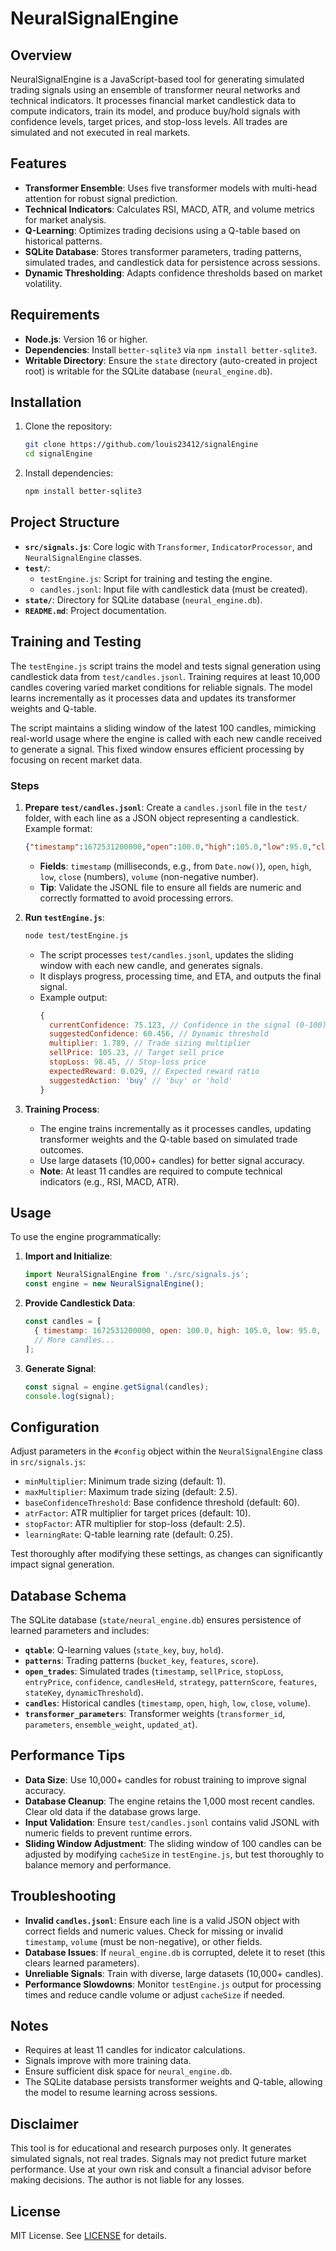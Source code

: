# NeuralSignalEngine

## Overview
NeuralSignalEngine is a JavaScript-based tool for generating simulated trading signals using an ensemble of transformer neural networks and technical indicators. It processes financial market candlestick data to compute indicators, train its model, and produce buy/hold signals with confidence levels, target prices, and stop-loss levels. All trades are simulated and not executed in real markets.

## Features
- **Transformer Ensemble**: Uses five transformer models with multi-head attention for robust signal prediction.
- **Technical Indicators**: Calculates RSI, MACD, ATR, and volume metrics for market analysis.
- **Q-Learning**: Optimizes trading decisions using a Q-table based on historical patterns.
- **SQLite Database**: Stores transformer parameters, trading patterns, simulated trades, and candlestick data for persistence across sessions.
- **Dynamic Thresholding**: Adapts confidence thresholds based on market volatility.

## Requirements
- **Node.js**: Version 16 or higher.
- **Dependencies**: Install `better-sqlite3` via `npm install better-sqlite3`.
- **Writable Directory**: Ensure the `state` directory (auto-created in project root) is writable for the SQLite database (`neural_engine.db`).

## Installation
1. Clone the repository:
   ```bash
   git clone https://github.com/louis23412/signalEngine
   cd signalEngine
   ```
2. Install dependencies:
   ```bash
   npm install better-sqlite3
   ```

## Project Structure
- **`src/signals.js`**: Core logic with `Transformer`, `IndicatorProcessor`, and `NeuralSignalEngine` classes.
- **`test/`**:
  - `testEngine.js`: Script for training and testing the engine.
  - `candles.jsonl`: Input file with candlestick data (must be created).
- **`state/`**: Directory for SQLite database (`neural_engine.db`).
- **`README.md`**: Project documentation.

## Training and Testing
The `testEngine.js` script trains the model and tests signal generation using candlestick data from `test/candles.jsonl`. Training requires at least 10,000 candles covering varied market conditions for reliable signals. The model learns incrementally as it processes data and updates its transformer weights and Q-table.

The script maintains a sliding window of the latest 100 candles, mimicking real-world usage where the engine is called with each new candle received to generate a signal. This fixed window ensures efficient processing by focusing on recent market data.

### Steps
1. **Prepare `test/candles.jsonl`**:
   Create a `candles.jsonl` file in the `test/` folder, with each line as a JSON object representing a candlestick. Example format:
   ```json
   {"timestamp":1672531200000,"open":100.0,"high":105.0,"low":95.0,"close":102.0,"volume":1000}
   ```
   - **Fields**: `timestamp` (milliseconds, e.g., from `Date.now()`), `open`, `high`, `low`, `close` (numbers), `volume` (non-negative number).
   - **Tip**: Validate the JSONL file to ensure all fields are numeric and correctly formatted to avoid processing errors.
2. **Run `testEngine.js`**:
   ```bash
   node test/testEngine.js
   ```
   - The script processes `test/candles.jsonl`, updates the sliding window with each new candle, and generates signals.
   - It displays progress, processing time, and ETA, and outputs the final signal.
   - Example output:
     ```javascript
     {
       currentConfidence: 75.123, // Confidence in the signal (0-100)
       suggestedConfidence: 60.456, // Dynamic threshold
       multiplier: 1.789, // Trade sizing multiplier
       sellPrice: 105.23, // Target sell price
       stopLoss: 98.45, // Stop-loss price
       expectedReward: 0.029, // Expected reward ratio
       suggestedAction: 'buy' // 'buy' or 'hold'
     }
     ```

3. **Training Process**:
   - The engine trains incrementally as it processes candles, updating transformer weights and the Q-table based on simulated trade outcomes.
   - Use large datasets (10,000+ candles) for better signal accuracy.
   - **Note**: At least 11 candles are required to compute technical indicators (e.g., RSI, MACD, ATR).

## Usage
To use the engine programmatically:
1. **Import and Initialize**:
   ```javascript
   import NeuralSignalEngine from './src/signals.js';
   const engine = new NeuralSignalEngine();
   ```
2. **Provide Candlestick Data**:
   ```javascript
   const candles = [
     { timestamp: 1672531200000, open: 100.0, high: 105.0, low: 95.0, close: 102.0, volume: 1000 },
     // More candles...
   ];
   ```
3. **Generate Signal**:
   ```javascript
   const signal = engine.getSignal(candles);
   console.log(signal);
   ```

## Configuration
Adjust parameters in the `#config` object within the `NeuralSignalEngine` class in `src/signals.js`:
- `minMultiplier`: Minimum trade sizing (default: 1).
- `maxMultiplier`: Maximum trade sizing (default: 2.5).
- `baseConfidenceThreshold`: Base confidence threshold (default: 60).
- `atrFactor`: ATR multiplier for target prices (default: 10).
- `stopFactor`: ATR multiplier for stop-loss (default: 2.5).
- `learningRate`: Q-table learning rate (default: 0.25).

Test thoroughly after modifying these settings, as changes can significantly impact signal generation.

## Database Schema
The SQLite database (`state/neural_engine.db`) ensures persistence of learned parameters and includes:
- **`qtable`**: Q-learning values (`state_key`, `buy`, `hold`).
- **`patterns`**: Trading patterns (`bucket_key`, `features`, `score`).
- **`open_trades`**: Simulated trades (`timestamp`, `sellPrice`, `stopLoss`, `entryPrice`, `confidence`, `candlesHeld`, `strategy`, `patternScore`, `features`, `stateKey`, `dynamicThreshold`).
- **`candles`**: Historical candles (`timestamp`, `open`, `high`, `low`, `close`, `volume`).
- **`transformer_parameters`**: Transformer weights (`transformer_id`, `parameters`, `ensemble_weight`, `updated_at`).

## Performance Tips
- **Data Size**: Use 10,000+ candles for robust training to improve signal accuracy.
- **Database Cleanup**: The engine retains the 1,000 most recent candles. Clear old data if the database grows large.
- **Input Validation**: Ensure `test/candles.jsonl` contains valid JSONL with numeric fields to prevent runtime errors.
- **Sliding Window Adjustment**: The sliding window of 100 candles can be adjusted by modifying `cacheSize` in `testEngine.js`, but test thoroughly to balance memory and performance.

## Troubleshooting
- **Invalid `candles.jsonl`**: Ensure each line is a valid JSON object with correct fields and numeric values. Check for missing or invalid `timestamp`, `volume` (must be non-negative), or other fields.
- **Database Issues**: If `neural_engine.db` is corrupted, delete it to reset (this clears learned parameters).
- **Unreliable Signals**: Train with diverse, large datasets (10,000+ candles).
- **Performance Slowdowns**: Monitor `testEngine.js` output for processing times and reduce candle volume or adjust `cacheSize` if needed.

## Notes
- Requires at least 11 candles for indicator calculations.
- Signals improve with more training data.
- Ensure sufficient disk space for `neural_engine.db`.
- The SQLite database persists transformer weights and Q-table, allowing the model to resume learning across sessions.

## Disclaimer
This tool is for educational and research purposes only. It generates simulated signals, not real trades. Signals may not predict future market performance. Use at your own risk and consult a financial advisor before making decisions. The author is not liable for any losses.

## License
MIT License. See [LICENSE](LICENSE) for details.